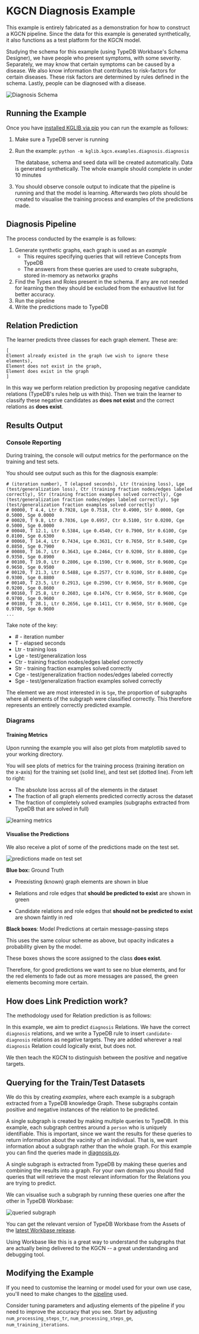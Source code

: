 # KGCN Diagnosis Example

This example is entirely fabricated as a demonstration for how to construct a KGCN pipeline. Since the data for this example is generated synthetically, it also functions as a test platform for the KGCN model.

Studying the schema for this example (using TypeDB Workbase's Schema Designer), we have people who present symptoms, with some severity. Separately, we may know that certain symptoms can be caused by a disease. We also know information that contributes to risk-factors for certain diseases. These risk factors are determined by rules defined in the schema. Lastly, people can be diagnosed with a disease.

![Diagnosis Schema](.images/diagnosis_schema.png)

## Running the Example

Once you have [installed KGLIB via pip](../../#getting-started---running-the-machine-learning-pipeline) you can run the example as follows:

1. Make sure a TypeDB server is running

2. Run the example: `python -m kglib.kgcn.examples.diagnosis.diagnosis`

   The database, schema and seed data will be created automatically. Data is generated synthetically. The whole example should complete in under 10 minutes

3. You should observe console output to indicate that the pipeline is running and that the model is learning. Afterwards two plots should be created to visualise the training process and examples of the predictions made.

## Diagnosis Pipeline

The process conducted by the example is as follows:

1. Generate synthetic graphs, each graph is used as an *example*
   - This requires specifying queries that will retrieve Concepts from TypeDB
   - The answers from these queries are used to create subgraphs, stored in-memory as networkx graphs
2. Find the Types and Roles present in the schema. If any are not needed for learning then they should be excluded from the exhaustive list for better accuracy.
3. Run the pipeline
4. Write the predictions made to TypeDB

## Relation Prediction

The learner predicts three classes for each graph element. These are:

```
[
Element already existed in the graph (we wish to ignore these elements),
Element does not exist in the graph,
Element does exist in the graph
]
```

In this way we perform relation prediction by proposing negative candidate relations (TypeDB's rules help us with this). Then we train the learner to classify these negative candidates as **does not exist** and the correct relations as **does exist**.

## Results Output

### Console Reporting

During training, the console will output metrics for the performance on the training and test sets.

You should see output such as this for the diagnosis example:

```
# (iteration number), T (elapsed seconds), Ltr (training loss), Lge (test/generalization loss), Ctr (training fraction nodes/edges labeled correctly), Str (training fraction examples solved correctly), Cge (test/generalization fraction nodes/edges labeled correctly), Sge (test/generalization fraction examples solved correctly)
# 00000, T 4.4, Ltr 0.7928, Lge 0.7518, Ctr 0.4900, Str 0.0000, Cge 0.5000, Sge 0.0000
# 00020, T 9.8, Ltr 0.7036, Lge 0.6957, Ctr 0.5100, Str 0.0200, Cge 0.5000, Sge 0.0000
# 00040, T 12.1, Ltr 0.5384, Lge 0.4540, Ctr 0.7900, Str 0.6100, Cge 0.8100, Sge 0.6300
# 00060, T 14.4, Ltr 0.7434, Lge 0.3631, Ctr 0.7650, Str 0.5400, Cge 0.8850, Sge 0.7900
# 00080, T 16.7, Ltr 0.3643, Lge 0.2464, Ctr 0.9200, Str 0.8800, Cge 0.9350, Sge 0.8900
# 00100, T 19.0, Ltr 0.2806, Lge 0.1590, Ctr 0.9600, Str 0.9600, Cge 0.9650, Sge 0.9500
# 00120, T 21.3, Ltr 0.5488, Lge 0.2577, Ctr 0.9100, Str 0.8400, Cge 0.9300, Sge 0.8800
# 00140, T 23.5, Ltr 0.2913, Lge 0.2590, Ctr 0.9650, Str 0.9600, Cge 0.9200, Sge 0.8600
# 00160, T 25.8, Ltr 0.2603, Lge 0.1476, Ctr 0.9650, Str 0.9600, Cge 0.9700, Sge 0.9600
# 00180, T 28.1, Ltr 0.2656, Lge 0.1411, Ctr 0.9650, Str 0.9600, Cge 0.9700, Sge 0.9600
...
```

Take note of the key:

- \# - iteration number
- T - elapsed seconds
- Ltr - training loss
- Lge - test/generalization loss
- Ctr - training fraction nodes/edges labeled correctly
- Str - training fraction examples solved correctly
- Cge - test/generalization fraction nodes/edges labeled correctly
- Sge - test/generalization fraction examples solved correctly

The element we are most interested in is `Sge`, the proportion of subgraphs where all elements of the subgraph were classified correctly. This therefore represents an entirely correctly predicted example.

### Diagrams

#### Training Metrics

Upon running the example you will also get plots from matplotlib saved to your working directory.

You will see plots of metrics for the training process (training iteration on the x-axis) for the training set (solid line), and test set (dotted line). From left to right:

- The absolute loss across all of the elements in the dataset
- The fraction of all graph elements predicted correctly across the dataset
- The fraction of completely solved examples (subgraphs extracted from TypeDB that are solved in full)

![learning metrics](.images/learning.png)

#### Visualise the Predictions

We also receive a plot of some of the predictions made on the test set. 

![predictions made on test set](.images/graph.png)

**Blue box:** Ground Truth 

- Preexisting (known) graph elements are shown in blue

- Relations and role edges that **should be predicted to exist** are shown in green

- Candidate relations and role edges that **should not be predicted to exist** are shown faintly in red

**Black boxes**: Model Predictions at certain message-passing steps

This uses the same colour scheme as above, but opacity indicates a probability given by the model.

These boxes shows the score assigned to the class **does exist**.

Therefore, for good predictions we want to see no blue elements, and for the red elements to fade out as more messages are passed, the green elements becoming more certain.

## How does Link Prediction work?

The methodology used for Relation prediction is as follows:

In this example, we aim to predict `diagnosis` Relations. We have the correct `diagnosis` relations, and we write a TypeDB rule to insert `candidate-diagnosis` relations as negative targets. They are added wherever a real `diagnosis` Relation could logically exist, but does not.

We then teach the KGCN to distinguish between the positive and negative targets.

## Querying for the Train/Test Datasets

We do this by creating *examples*, where each example is a subgraph extracted from a TypeDB knowledge Graph. These subgraphs contain positive and negative instances of the relation to be predicted.

A single subgraph is created by making multiple queries to TypeDB. In this example, each subgraph centres around a `person` who is uniquely identifiable. This is important, since we want the results for these queries to return information about the vacinity of an individual. That is, we want information about a subgraph rather than the whole graph. For this example you can find the queries made in [diagnosis.py](diagnosis.py).

A single subgraph is extracted from TypeDB by making these queries and combining the results into a graph. For your own domain you should find queries that will retrieve the most relevant information for the Relations you are trying to predict.

We can visualise such a subgraph by running these queries one after the other in TypeDB Workbase:

![queried subgraph](.images/queried_subgraph.png)

You can get the relevant version of TypeDB Workbase from the Assets of the [latest Workbase release](https://github.com/vaticle/workbase/releases/latest).

Using Workbase like this is a great way to understand the subgraphs that are actually being delivered to the KGCN -- a great understanding and debugging tool.

## Modifying the Example

If you need to customise the learning or model used for your own use case, you'll need to make changes to the [pipeline](https://github.com/vaticle/kglib/tree/master/kglib/kgcn/pipeline/pipeline.py) used.

Consider tuning parameters and adjusting elements of the pipeline if you need to improve the accuracy that you see. Start by adjusting `num_processing_steps_tr`, `num_processing_steps_ge`, `num_training_iterations`.